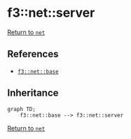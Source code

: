 # f3::net::server

[Return to `net`](/docs/net.md)

## References

- [`f3::net::base`](/docs/net/base.md)

## Inheritance

```mermaid
graph TD;
    f3::net::base --> f3::net::server
```

[Return to `net`](/docs/net.md)